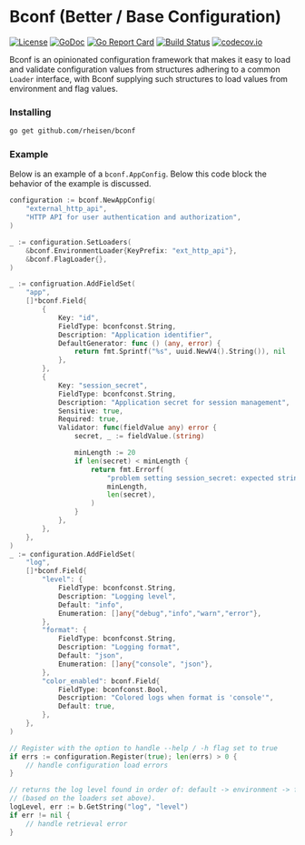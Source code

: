 # Bconf (Better / Base Configuration)

[![License](https://img.shields.io/badge/License-Apache%202.0-blue.svg)](https://opensource.org/licenses/Apache-2.0)
[![GoDoc](https://godoc.org/github.com/rheisen/bconf?status.svg)](https://pkg.go.dev/github.com/rheisen/bconf)
[![Go Report Card](https://goreportcard.com/badge/github.com/rheisen/bconf)](https://goreportcard.com/report/github.com/rheisen/bconf)
[![Build Status](https://github.com/rheisen/bconf/actions/workflows/golang-test.yml/badge.svg?branch=main)](https://github.com/rheisen/bconf/actions/workflows/golang-test.yml)
[![codecov.io](https://codecov.io/github/rheisen/bconf/coverage.svg?branch=main)](https://codecov.io/github/rheisen/bconf?branch=main)

Bconf is an opinionated configuration framework that makes it easy to load and validate configuration values from
structures adhering to a common `Loader` interface, with Bconf supplying such structures to load values from environment
and flag values.

### Installing

```sh
go get github.com/rheisen/bconf
```

### Example

Below is an example of a `bconf.AppConfig`. Below this code block the behavior of the example is discussed.

```go
configuration := bconf.NewAppConfig(
    "external_http_api",
    "HTTP API for user authentication and authorization",
)

_ := configuration.SetLoaders(
    &bconf.EnvironmentLoader{KeyPrefix: "ext_http_api"},
    &bconf.FlagLoader{},
)

_ := configruation.AddFieldSet( 
    "app",
    []*bconf.Field{
        {
            Key: "id", 
            FieldType: bconfconst.String,
            Description: "Application identifier",
            DefaultGenerator: func () (any, error) {
                return fmt.Sprintf("%s", uuid.NewV4().String()), nil
            },
        },
        {
            Key: "session_secret",
            FieldType: bconfconst.String,
            Description: "Application secret for session management",
            Sensitive: true,
            Required: true,
            Validator: func(fieldValue any) error {
                secret, _ := fieldValue.(string)

                minLength := 20
                if len(secret) < minLength {
                    return fmt.Errorf(
                        "problem setting session_secret: expected string of minimum %d characters (len=%d).",
                        minLength,
                        len(secret),
                    )
                }
            },
        },
    },
)
_ := configuration.AddFieldSet(
    "log",
    []*bconf.Field{
        "level": {
            FieldType: bconfconst.String,
            Description: "Logging level",
            Default: "info",
            Enumeration: []any{"debug","info","warn","error"},
        },
        "format": {
            FieldType: bconfconst.String,
            Description: "Logging format",
            Default: "json",
            Enumeration: []any{"console", "json"},
        },
        "color_enabled": bconf.Field{
            FieldType: bconfconst.Bool,
            Description: "Colored logs when format is 'console'",
            Default: true,
        },
    },
)

// Register with the option to handle --help / -h flag set to true
if errs := configuration.Register(true); len(errs) > 0 {
    // handle configuration load errors
}

// returns the log level found in order of: default -> environment -> flag -> user override
// (based on the loaders set above).
logLevel, err := b.GetString("log", "level") 
if err != nil {
    // handle retrieval error
}
```
